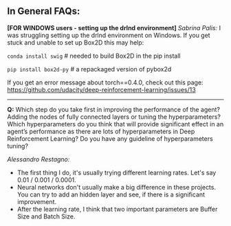 ## In General FAQs: 

**[FOR WINDOWS users - setting up the drlnd environment]**
*Sabrina Palis:* I was struggling setting up the drlnd environment on Windows. 
If you get stuck and unable to set up Box2D this may help:

`conda install swig` # needed to build Box2D in the pip install

`pip install box2d-py` # a repackaged version of pybox2d

If you get an error message about torch==0.4.0, check out this page:
https://github.com/udacity/deep-reinforcement-learning/issues/13

---

**Q:** Which step do you take first in improving the performance of the agent? Adding the nodes of fully connected layers or tuning the hyperparameters? Which hyperparameters do you think that will provide significant effect in an agent’s performance as there are lots of hyperparameters in Deep Reinforcement Learning? Do you have any guideline of hyperparameters tuning? 

*Alessandro Restagno:* 
* The first thing I do, it's usually trying different learning rates. Let's say 0.01 / 0.001 / 0.0001.
* Neural networks don't usually make a big difference in these projects. You can try to add an hidden layer and see, if there is a significant improvement.
* After the learning rate, I think that two important parameters are Buffer Size and Batch Size.
